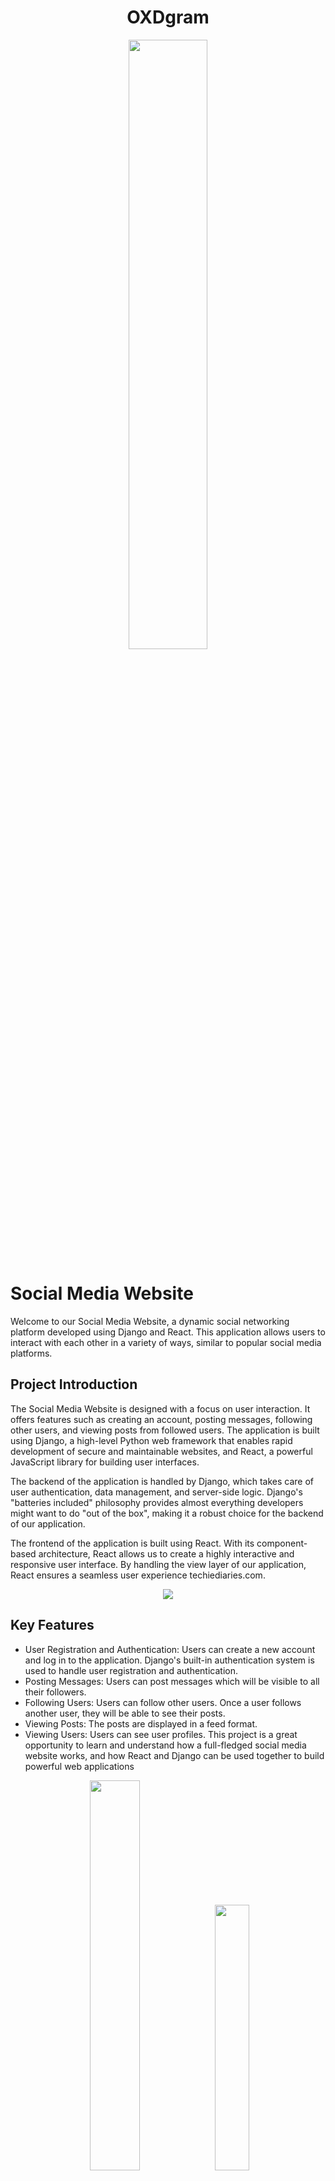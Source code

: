 

<div align="center">

# OXDgram
<img src="OXDgram.jpg" width=50% >
</div>

# Social Media Website
Welcome to our Social Media Website, a dynamic social networking platform developed using Django and React. This application allows users to interact with each other in a variety of ways, similar to popular social media platforms.

## Project Introduction
The Social Media Website is designed with a focus on user interaction. It offers features such as creating an account, posting messages, following other users, and viewing posts from followed users. The application is built using Django, a high-level Python web framework that enables rapid development of secure and maintainable websites, and React, a powerful JavaScript library for building user interfaces.

The backend of the application is handled by Django, which takes care of user authentication, data management, and server-side logic. Django's "batteries included" philosophy provides almost everything developers might want to do "out of the box", making it a robust choice for the backend of our application.

The frontend of the application is built using React. With its component-based architecture, React allows us to create a highly interactive and responsive user interface. By handling the view layer of our application, React ensures a seamless user experience techiediaries.com.
<div align="center"><img src="shots/video.gif"/></div>

## Key Features
- User Registration and Authentication: Users can create a new account and log in to the application. Django's built-in authentication system is used to handle user registration and authentication.
- Posting Messages: Users can post messages which will be visible to all their followers.
- Following Users: Users can follow other users. Once a user follows another user, they will be able to see their posts.
- Viewing Posts: The posts are displayed in a feed format.
- Viewing Users: Users can see user profiles.
This project is a great opportunity to learn and understand how a full-fledged social media website works, and how React and Django can be used together to build powerful web applications
<div align="center">
<img src="shots/react-context-api-4929b3703a1a7082d99b53eb1bbfc31f.png" width="40%"/>
<img src="shots/django-logo-big.jpg" width=33%/>
</div>


## Getting Started
These instructions will get you a copy of the project up and running on your local machine for development and testing purposes.

## Prerequisites
List what software and versions are needed to run your project and how to install them.

- Python 3.8
- Django 3.2.5
- Node.js 14.17.0
- React 17.0.2
## Installation
Provide a step-by-step guide on how to get a development environment running. This will likely include cloning the repository, installing dependencies, and setting up a database.

1. Clone this repository to your local machine using `git clone https://github.com/seyed0123/OXDgram.git`.
2. Navigate to the project directory with `cd OXDgram`.
3. Install the JavaScript dependencies with `npm install`.
4. Migrate the database using `python manage.py migrate`.
## Running the Application
Explain how to start your application. For a Django and React application, this might involve running the Django server and the React development server.

1. Start the Django server with `python manage.py runserver`.
2. In a new terminal window, navigate to the frontend directory with `cd frontend`.
3. Start the React development server with `npm start`.
## Running Tests
Run the tests using `python manage.py test`.
Built With
List the major frameworks and libraries that you used to build your application.

- [Django](https://www.djangoproject.com/) - The web framework used for the backend
- [React](https://reactjs.org/) - The library used for the frontend
## diagrams
### database
![](shots/database.png)
### views
![](shots/person.views.png)
![](shots/post.views.png)
## License

This project is licensed under the MIT License - see the [LICENSE](LICENSE) file

## screen shots
### server
![](shots/server.png)
### login
![](shots/login1.png)
![](shots/login2.png)
### create account
![](shots/create1.png)
![](shots/create2.png)
### setting
![](shots/setting1.png)
![](shots/setting2.png)
![](shots/setting3.png)
![](shots/setting4.png)
### profile
![](shots/profile1.png)
![](shots/profile2.png)
### home
![](shots/home12.png)
![](shots/home2.png)

